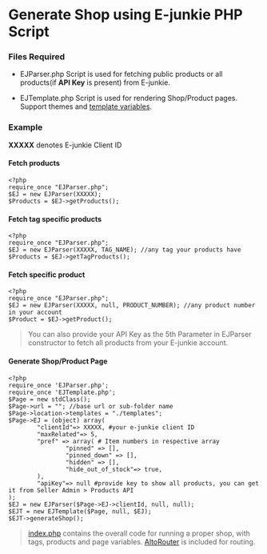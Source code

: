 # Generate Shop using E-junkie PHP Script

### Files Required
- EJParser.php
Script is used for fetching public products or all products(if **API Key** is present) from E-junkie.

- EJTemplate.php
 Script is used for rendering Shop/Product pages. Support themes and [template variables](https://www.e-junkie.com/wiki/e-junkie-template-engine).

### Example

**XXXXX** denotes E-junkie Client ID

#### Fetch products 
	<?php
	require_once "EJParser.php";
	$EJ = new EJParser(XXXXX); 
	$Products = $EJ->getProducts();

#### Fetch tag specific products
	<?php
	require_once "EJParser.php";
	$EJ = new EJParser(XXXXX, TAG_NAME); //any tag your products have
	$Products = $EJ->getTagProducts();

#### Fetch specific product
	<?php
	require_once "EJParser.php";
	$EJ = new EJParser(XXXXX, null, PRODUCT_NUMBER); //any product number in your account
	$Product = $EJ->getProduct();

>You can also provide your API Key as the 5th Parameter in EJParser constructor to fetch all products from your E-junkie account.


#### Generate Shop/Product Page
	<?php
	require_once 'EJParser.php';
	require_once 'EJTemplate.php';
	$Page = new stdClass();
	$Page->url = ""; //base url or sub-folder name
	$Page->location->templates = "./templates";
	$Page->EJ = (object) array(
        	"clientId"=> XXXXX, #your e-junkie client ID
        	"maxRelated"=> 5,
        	"pref" => array( # Item numbers in respective array 
                	"pinned" => [],
                	"pinned_down" => [],
                	"hidden" => [],
                	"hide_out_of_stock"=> true,
        	),
        	"apiKey"=> null #provide key to show all products, you can get it from Seller Admin > Products API
	);
	$EJ = new EJParser($Page->EJ->clientId, null, null);
	$EJT = new EJTemplate($Page, null, $EJ);
	$EJT->generateShop();

> [index.php](https://github.com/ejunkie/Ejunkie-php-Shop-Script/blob/master/index.php) contains the overall code for running a proper shop, with tags, products and page variables. [AltoRouter](http://altorouter.com/) is included for routing.
